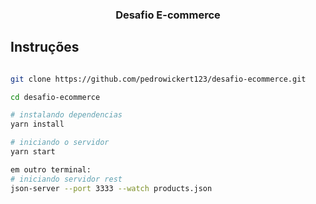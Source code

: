 <h3 align="center">
Desafio E-commerce
</h3>

## Instruções

```bash

git clone https://github.com/pedrowickert123/desafio-ecommerce.git

cd desafio-ecommerce

# instalando dependencias
yarn install

# iniciando o servidor
yarn start

em outro terminal:
# iniciando servidor rest
json-server --port 3333 --watch products.json
```

